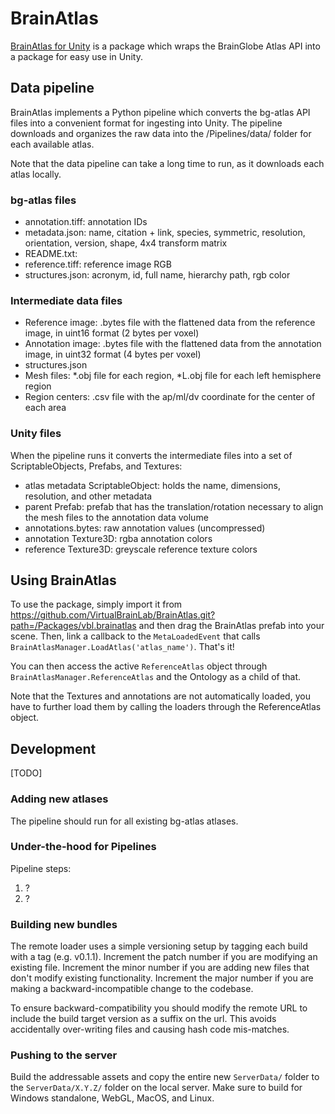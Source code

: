 # BrainAtlas

[BrainAtlas for Unity](https://github.com/VirtualBrainLab/BrainAtlas/) is a package which wraps the BrainGlobe Atlas API into a package for easy use in Unity.

## Data pipeline

BrainAtlas implements a Python pipeline which converts the bg-atlas API files into a convenient format for ingesting into Unity. The pipeline downloads and organizes the raw data into the /Pipelines/data/ folder for each available atlas.

Note that the data pipeline can take a long time to run, as it downloads each atlas locally.

### bg-atlas files

- annotation.tiff: annotation IDs
- metadata.json: name, citation + link, species, symmetric, resolution, orientation, version, shape, 4x4 transform matrix
- README.txt: 
- reference.tiff: reference image RGB
- structures.json: acronym, id, full name, hierarchy path, rgb color

### Intermediate data files

- Reference image: .bytes file with the flattened data from the reference image, in uint16 format (2 bytes per voxel)
- Annotation image: .bytes file with the flattened data from the annotation image, in uint32 format (4 bytes per voxel)
- structures.json
- Mesh files: *.obj file for each region, *L.obj file for each left hemisphere region
- Region centers: .csv file with the ap/ml/dv coordinate for the center of each area

### Unity files

When the pipeline runs it converts the intermediate files into a set of ScriptableObjects, Prefabs, and Textures:

- atlas metadata ScriptableObject: holds the name, dimensions, resolution, and other metadata
- parent Prefab: prefab that has the translation/rotation necessary to align the mesh files to the annotation data volume
- annotations.bytes: raw annotation values (uncompressed)
- annotation Texture3D: rgba annotation colors
- reference Texture3D: greyscale reference texture colors

## Using BrainAtlas

To use the package, simply import it from https://github.com/VirtualBrainLab/BrainAtlas.git?path=/Packages/vbl.brainatlas and then drag the BrainAtlas prefab into your scene. Then, link a callback to the `MetaLoadedEvent` that calls `BrainAtlasManager.LoadAtlas('atlas_name')`. That's it!

You can then access the active `ReferenceAtlas` object through `BrainAtlasManager.ReferenceAtlas` and the Ontology as a child of that.

Note that the Textures and annotations are not automatically loaded, you have to further load them by calling the loaders through the ReferenceAtlas object.

## Development

[TODO]

### Adding new atlases

The pipeline should run for all existing bg-atlas atlases. 

### Under-the-hood for Pipelines

Pipeline steps:

1. ?
2. ?

### Building new bundles

The remote loader uses a simple versioning setup by tagging each build with a tag (e.g. v0.1.1). Increment the patch number if you are modifying an existing file. Increment the minor number if you are adding new files that don't modify existing functionality. Increment the major number if you are making a backward-incompatible change to the codebase.

To ensure backward-compatibility you should modify the remote URL to include the build target version as a suffix on the url. This avoids accidentally over-writing files and causing hash code mis-matches. 

### Pushing to the server

Build the addressable assets and copy the entire new `ServerData/` folder to the `ServerData/X.Y.Z/` folder on the local server. Make sure to build for Windows standalone, WebGL, MacOS, and Linux.